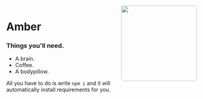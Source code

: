 <img style="border-radius:5px;" align="right" width="200" height="200" src="https://i.imgur.com/ieGIdAP.jpg">

# Amber

### Things you'll need.
* A brain.
* Coffee.
* A bodypillow.

All you have to do is write `npm i` and it will automatically install requirements for you.
